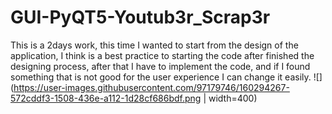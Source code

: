 # GUI-PyQT5-Youtub3r_Scrap3r

This is a 2days work, this time I wanted to start from the design of the application, I think is a best practice to starting the code after finished the designing process, after that I have to implement the code, and if I found something that is not good for the user experience I can change it easily.
![](https://user-images.githubusercontent.com/97179746/160294267-572cddf3-1508-436e-a112-1d28cf686bdf.png | width=400)
